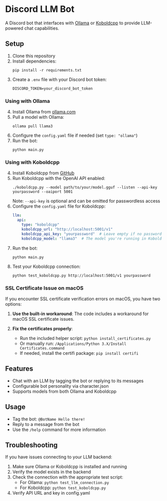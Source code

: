 # Discord LLM Bot

A Discord bot that interfaces with [Ollama](https://ollama.com/) or [Koboldcpp](https://github.com/LostRuins/koboldcpp) to provide LLM-powered chat capabilities.

## Setup

1. Clone this repository
2. Install dependencies:
   ```
   pip install -r requirements.txt
   ```
3. Create a `.env` file with your Discord bot token:
   ```
   DISCORD_TOKEN=your_discord_bot_token
   ```

### Using with Ollama

4. Install Ollama from [ollama.com](https://ollama.com/)
5. Pull a model with Ollama:
   ```
   ollama pull llama3
   ```
6. Configure the `config.yaml` file if needed (set `type: "ollama"`)
7. Run the bot:
   ```
   python main.py
   ```

### Using with Koboldcpp

4. Install Koboldcpp from [GitHub](https://github.com/LostRuins/koboldcpp)
5. Run Koboldcpp with the OpenAI API enabled:
   ```
   ./koboldcpp.py --model path/to/your/model.gguf --listen --api-key yourpassword --oaiport 5001
   ```
   Note: `--api-key` is optional and can be omitted for passwordless access
6. Configure the `config.yaml` file for Koboldcpp:
   ```yaml
   llm:
     api:
       type: "koboldcpp"
       koboldcpp_url: "http://localhost:5001/v1"
       koboldcpp_api_key: "yourpassword"  # Leave empty if no password set
       koboldcpp_model: "llama3"  # The model you're running in Koboldcpp
   ```
7. Run the bot:
   ```
   python main.py
   ```
8. Test your Koboldcpp connection:
   ```
   python test_koboldcpp.py http://localhost:5001/v1 yourpassword
   ```

### SSL Certificate Issue on macOS

If you encounter SSL certificate verification errors on macOS, you have two options:

1. **Use the built-in workaround**: The code includes a workaround for macOS SSL certificate issues.

2. **Fix the certificates properly**:
   - Run the included helper script: `python install_certificates.py`
   - Or manually run: `/Applications/Python 3.X/Install Certificates.command`
   - If needed, install the certifi package: `pip install certifi`

## Features

- Chat with an LLM by tagging the bot or replying to its messages
- Configurable bot personality via character.json
- Supports models from both Ollama and Koboldcpp

## Usage

- Tag the bot: `@BotName Hello there!`
- Reply to a message from the bot
- Use the `/help` command for more information

## Troubleshooting

If you have issues connecting to your LLM backend:

1. Make sure Ollama or Koboldcpp is installed and running
2. Verify the model exists in the backend
3. Check the connection with the appropriate test script:
   - For Ollama: `python test_llm_connection.py`
   - For Koboldcpp: `python test_koboldcpp.py`
4. Verify API URL and key in config.yaml